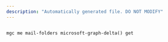 ```yaml
---
description: "Automatically generated file. DO NOT MODIFY"
---
```


```cli

mgc me mail-folders microsoft-graph-delta() get

```